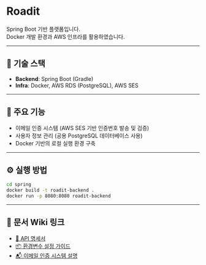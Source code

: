 #  Roadit

Spring Boot 기반  플랫폼입니다.  
Docker 개발 환경과 AWS 인프라를 활용하였습니다.

---

## 🚀 기술 스택

- **Backend**: Spring Boot (Gradle)
- **Infra**: Docker, AWS RDS (PostgreSQL), AWS SES

---

## 🔐 주요 기능

- 이메일 인증 시스템 (AWS SES 기반 인증번호 발송 및 검증)
- 사용자 정보 관리 (공용 PostgreSQL 데이터베이스 사용)
- Docker 기반의 로컬 실행 환경 구축

---

## ⚙️ 실행 방법

```bash
cd spring
docker build -t roadit-backend .
docker run -p 8080:8080 roadit-backend
```

---

## 📄 문서 Wiki 링크

- [📘 API 명세서](https://github.com/사용자명/저장소명/wiki/API-명세서)
- [📦 환경변수 설정 가이드](https://github.com/사용자명/저장소명/wiki/환경변수-설정)
- [📬 이메일 인증 시스템 설명](https://github.com/사용자명/저장소명/wiki/이메일-인증-시스템)

